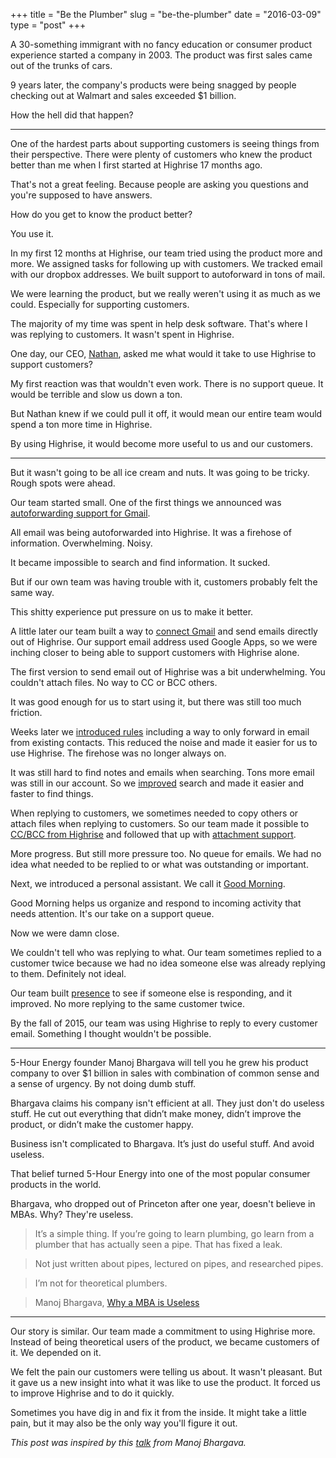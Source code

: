 +++
title = "Be the Plumber"
slug = "be-the-plumber"
date = "2016-03-09"
type = "post"
+++ 


A 30-something immigrant with no fancy education or consumer product experience started a company in 2003. The product was first sales came out of the trunks of cars. 

9 years later, the company's products were being snagged by people checking out at Walmart and sales exceeded $1 billion. 

How the hell did that happen? 

* * * 

One of the hardest parts about supporting customers is seeing things from their perspective. There were plenty of customers who knew the product better than me when I first started at Highrise 17 months ago. 

That's not a great feeling. Because people are asking you questions and you're supposed to have answers. 

How do you get to know the product better? 

You use it. 

In my first 12 months at Highrise, our team tried using the product more and more. We assigned tasks for following up with customers. We tracked email with our dropbox addresses. We built support to autoforward in tons of mail. 

We were learning the product, but we really weren't using it as much as we could. Especially for supporting customers. 

The majority of my time was spent in help desk software. That's where I was replying to customers. It wasn't spent in Highrise. 

One day, our CEO, [Nathan](https://twitter.com/natekontny), asked me what would it take to use Highrise to support customers? 

My first reaction was that wouldn't even work. There is no support queue. It would be terrible and slow us down a ton. 

But Nathan knew if we could pull it off, it would mean our entire team would spend a ton more time in Highrise. 

By using Highrise, it would become more useful to us and our customers. 

* * * 

But it wasn't going to be all ice cream and nuts. It was going to be tricky. Rough spots were ahead. 

Our team started small. One of the first things we announced was [autoforwarding support for Gmail](http://blog.highrisehq.com/post/97143153266/highrise-announcements-gmail-forwards-sent). 

All email was being autoforwarded into Highrise. It was a firehose of information. Overwhelming. Noisy. 

It became impossible to search and find information. It sucked.  

But if our own team was having trouble with it, customers probably felt the same way. 

This shitty experience put pressure on us to make it better. 

A little later our team built a way to [connect Gmail](http://blog.highrisehq.com/post/104175277771/mobile-access-connect-to-gmail-bulk-imports-and) and send emails directly out of Highrise. Our support email address used Google Apps, so we were inching closer to being able to support customers with Highrise alone. 

The first version to send email out of Highrise was a bit underwhelming. You couldn't attach files. No way to CC or BCC others. 

It was good enough for us to start using it, but there was still too much friction. 

Weeks later we [introduced rules](http://blog.highrisehq.com/post/110643047531/gmail-highrise-just-got-a-lot-more-useful) including a way to only forward in email from existing contacts. This reduced the noise and made it easier for us to use Highrise.  The firehose was no longer always on.

It was still hard to find notes and emails when searching. Tons more email was still in our account. So we [improved](http://blog.highrisehq.com/post/129661506091/recency-search) search and made it easier and faster to find things. 

When replying to customers, we sometimes needed to copy others or attach files when replying to customers. So our team made it possible to [CC/BCC from Highrise](http://blog.highrisehq.com/post/129794050991/ccbcc-from-gmail-highrise) and followed that up with [attachment support](http://blog.highrisehq.com/post/131029305986/attachment-support-from-gmail-highrise). 

More progress. But still more pressure too. No queue for emails. We had no idea what needed to be replied to or what was outstanding or important.

Next, we introduced a personal assistant. We call it [Good Morning](http://blog.highrisehq.com/post/131497487921/good-morning-your-highrise-personal-assistant).

Good Morning helps us organize and respond to incoming activity that needs attention. It's our take on a support queue. 

Now we were damn close. 

We couldn't tell who was replying to what. Our team sometimes replied to a customer twice because we had no idea someone else was already replying to them. Definitely not ideal. 

Our team built [presence](http://blog.highrisehq.com/post/132608540101/good-morning-again) to see if someone else is responding, and it improved. No more replying to the same customer twice. 

By the fall of 2015, our team was using Highrise to reply to every customer email. Something I thought wouldn't be possible. 

* * * 

5-Hour Energy founder Manoj Bhargava will tell you he grew his product company to over $1 billion in sales with combination of common sense and a sense of urgency. By not doing dumb stuff. 

Bhargava claims his company isn't efficient at all. They just don't do useless stuff. He cut out everything that didn’t make money, didn’t improve the product, or didn’t make the customer happy.

Business isn't complicated to Bhargava. It’s just do useful stuff. And avoid useless. 

That belief turned 5-Hour Energy into one of the most popular consumer products in the world. 

Bhargava, who dropped out of Princeton after one year, doesn't believe in MBAs. Why? They're useless. 

> It’s a simple thing. If you’re going to learn plumbing, go learn from a plumber that has actually seen a pipe. That has fixed a leak.

> Not just written about pipes, lectured on pipes, and researched pipes.

> I’m not for theoretical plumbers.

> Manoj Bhargava, [Why a MBA is Useless](https://www.youtube.com/watch?v=x46-XiMOoJE&feature=youtu.be&t=25m5s)

* * * 

Our story is similar. Our team made a commitment to using Highrise more. Instead of being theoretical users of the product, we became customers of it. We depended on it. 

We felt the pain our customers were telling us about. It wasn't pleasant.  But it gave us a new insight into what it was like to use the product. 
It forced us to improve Highrise and to do it quickly.    

Sometimes you have dig in and fix it from the inside. It might take a little pain, but it may also be the only way you'll figure it out. 


*This post was inspired by this [talk](https://www.youtube.com/watch?v=x46-XiMOoJE) from Manoj Bhargava.*
